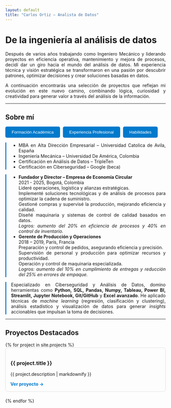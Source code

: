 ```yaml
---
layout: default
title: "Carlos Ortiz — Analista de Datos"
---
```


<div class="profile">
  <h1>De la ingeniería al análisis de datos</h1>
  <p>
    Después de varios años trabajando como Ingeniero Mecánico y liderando proyectos en eficiencia operativa, mantenimiento y mejora de procesos,
    decidí dar un giro hacia el mundo del análisis de datos. Mi experiencia técnica y visión estratégica se transformaron en una pasión por descubrir
    patrones, optimizar decisiones y crear soluciones basadas en datos.
  </p>
  <p>
    A continuación encontrarás una selección de proyectos que reflejan mi evolución en este nuevo camino, combinando lógica, curiosidad y creatividad
    para generar valor a través del análisis de la información.
  </p>
</div>

<hr>

<section id="about">
  <h2>Sobre mí</h2>

  <div class="tabs">
    <button class="tab-button" onclick="toggleTab(event, 'formacion')">Formación Académica</button>
    <button class="tab-button" onclick="toggleTab(event, 'experiencia')">Experiencia Profesional</button>
    <button class="tab-button" onclick="toggleTab(event, 'habilidades')">Habilidades</button>
  </div>

  <div id="formacion" class="tab-content">
    <ul>
      <li>MBA en Alta Dirección Empresarial – Universidad Catolica de Avila, España</li>
      <li>Ingeniería Mecánica – Universidad De América, Colombia</li>
      <li>Certificación en Análisis de Datos – TripleTen</li>
      <li>Certificación en Ciberseguridad – Google (beca)</li>
    </ul>
  </div>

  <div id="experiencia" class="tab-content">
    <ul>
      <li>
        <strong>Fundador y Director – Empresa de Economía Circular</strong> <br>
        2021 - 2025, Bogotá, Colombia<br>
        Lideré operaciones, logística y alianzas estratégicas.<br>
        Implementé soluciones tecnológicas y de análisis de procesos para optimizar la cadena de suministro.<br>
        Gestioné compras y supervisé la producción, mejorando eficiencia y calidad.<br>
        Diseñé maquinaria y sistemas de control de calidad basados en datos.<br>
        <em>Logros: aumento del 20% en eficiencia de procesos y 40% en control de inventario.</em>
      </li>
      <li>
        <strong>Gerente de Producción y Operaciones</strong> <br>
        2018 – 2019, París, Francia<br>
        Preparación y control de pedidos, asegurando eficiencia y precisión.<br>
        Supervisión de personal y producción para optimizar recursos y productividad.<br>
        Operación y control de maquinaria especializada.<br>
        <em>Logros: aumento del 10% en cumplimiento de entregas y reducción del 25% en errores de empaque.</em>
      </li>
    </ul>
  </div>

  <div id="habilidades" class="tab-content">
    <p>
      Especializado en Ciberseguridad y Análisis de Datos, domino herramientas como
      <strong>Python, SQL, Pandas, Numpy, Tableau, Power BI, Streamlit, Jupyter Notebook, Git/GitHub</strong> y
      <strong>Excel avanzado</strong>.
      He aplicado técnicas de <em>machine learning</em> (regresión, clasificación y clustering), análisis estadístico
      y visualización de datos para generar <em>insights</em> accionables que impulsan la toma de decisiones.
    </p>
  </div>
</section>

<hr>

<h2>Proyectos Destacados</h2>

<div class="projects">
  {% for project in site.projects %}
    <div class="project-card">
      <h3>{{ project.title }}</h3>
      <p class="project-description">{{ project.description | markdownify }}</p>
      <a href="{{ project.link }}" target="_blank">Ver proyecto →</a>
    </div>
    <p> </p>
  {% endfor %}
</div>

<script>
function toggleTab(evt, tabName) {
  var i, tabcontent, tabbuttons;
  tabcontent = document.getElementsByClassName("tab-content");
  tabbuttons = document.getElementsByClassName("tab-button");

  var currentTab = document.getElementById(tabName);

  // Si ya está abierto, cerrarlo
  if (currentTab.style.display === "block") {
    currentTab.style.display = "none";
    evt.currentTarget.className = evt.currentTarget.className.replace(" active", "");
    return;
  }

  // Ocultar todos los contenidos
  for (i = 0; i < tabcontent.length; i++) {
    tabcontent[i].style.display = "none";
  }

  // Quitar clase activa de los botones
  for (i = 0; i < tabbuttons.length; i++) {
    tabbuttons[i].className = tabbuttons[i].className.replace(" active", "");
  }

  // Mostrar el contenido actual
  currentTab.style.display = "block";
  evt.currentTarget.className += " active";
}

// Ocultar todo al inicio
var tabcontent = document.getElementsByClassName("tab-content");
for (var i = 0; i < tabcontent.length; i++) {
  tabcontent[i].style.display = "none";
}
</script>

<style>
.profile p {
  text-align: justify;
}

.tabs {
  margin-bottom: 10px;
}

.tab-button {
  background-color: #007acc;
  color: white;
  border: none;
  padding: 10px 20px;
  cursor: pointer;
  margin-right: 5px;
  border-radius: 5px;
  transition: background-color 0.2s;
}

.tab-button:hover {
  background-color: #005fa3;
}

.tab-button.active {
  background-color: #005fa3;
}

.tab-content {
  margin-top: 15px;
  border-left: 3px solid #007acc;
  padding-left: 15px;
  text-align: justify;
}

.project-card {
  border: 1px solid #ddd;
  padding: 15px;
  border-radius: 8px;
  margin-bottom: 20px;
  text-align: justify;
}

.project-card a {
  color: #007acc;
  text-decoration: none;
  font-weight: bold;
}

.project-card a:hover {
  text-decoration: underline;
}
</style>
